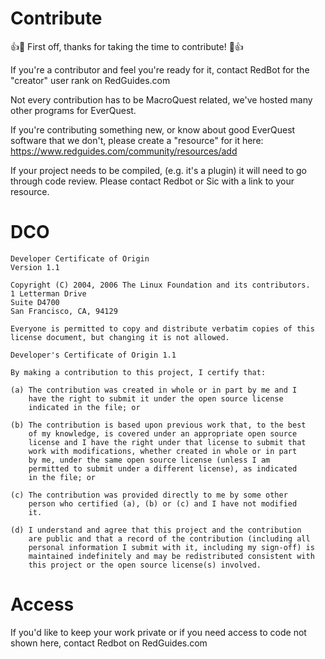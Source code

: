 # Contribute

👍🎉 First off, thanks for taking the time to contribute! 🎉👍

If you're a contributor and feel you're ready for it, contact RedBot for the "creator" user rank on RedGuides.com

Not every contribution has to be MacroQuest related, we've hosted many other programs for EverQuest. 

If you're contributing something new, or know about good EverQuest software that we don't, please create a "resource" for it here:
https://www.redguides.com/community/resources/add

If your project needs to be compiled, (e.g. it's a plugin) it will need to go through code review. Please contact Redbot or Sic with a link to your resource.

# DCO

```
Developer Certificate of Origin
Version 1.1

Copyright (C) 2004, 2006 The Linux Foundation and its contributors.
1 Letterman Drive
Suite D4700
San Francisco, CA, 94129

Everyone is permitted to copy and distribute verbatim copies of this
license document, but changing it is not allowed.

Developer's Certificate of Origin 1.1

By making a contribution to this project, I certify that:

(a) The contribution was created in whole or in part by me and I
    have the right to submit it under the open source license
    indicated in the file; or

(b) The contribution is based upon previous work that, to the best
    of my knowledge, is covered under an appropriate open source
    license and I have the right under that license to submit that
    work with modifications, whether created in whole or in part
    by me, under the same open source license (unless I am
    permitted to submit under a different license), as indicated
    in the file; or

(c) The contribution was provided directly to me by some other
    person who certified (a), (b) or (c) and I have not modified
    it.

(d) I understand and agree that this project and the contribution
    are public and that a record of the contribution (including all
    personal information I submit with it, including my sign-off) is
    maintained indefinitely and may be redistributed consistent with
    this project or the open source license(s) involved.
```

# Access

If you'd like to keep your work private or if you need access to code not shown here, contact Redbot on RedGuides.com 

